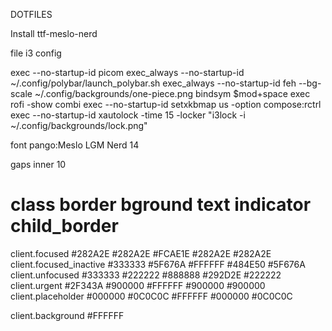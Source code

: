 DOTFILES

Install ttf-meslo-nerd

file i3 config

exec --no-startup-id picom
exec_always --no-startup-id ~/.config/polybar/launch_polybar.sh 
exec_always --no-startup-id feh --bg-scale ~/.config/backgrounds/one-piece.png
bindsym $mod+space exec rofi -show combi
exec --no-startup-id setxkbmap us -option compose:rctrl
exec --no-startup-id xautolock -time 15 -locker "i3lock -i ~/.config/backgrounds/lock.png"

font pango:Meslo LGM Nerd 14

gaps inner 10

# class                 border  bground text    indicator child_border
client.focused          #282A2E #282A2E #FCAE1E #282A2E   #282A2E
client.focused_inactive #333333 #5F676A #FFFFFF #484E50   #5F676A
client.unfocused        #333333 #222222 #888888 #292D2E   #222222
client.urgent           #2F343A #900000 #FFFFFF #900000   #900000
client.placeholder      #000000 #0C0C0C #FFFFFF #000000   #0C0C0C

client.background       #FFFFFF
